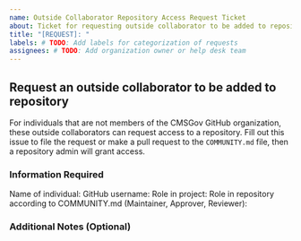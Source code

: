 ```yaml
---
name: Outside Collaborator Repository Access Request Ticket
about: Ticket for requesting outside collaborator to be added to repository
title: "[REQUEST]: "
labels: # TODO: Add labels for categorization of requests
assignees: # TODO: Add organization owner or help desk team
---
```


## Request an outside collaborator to be added to repository

For individuals that are not members of the CMSGov GitHub organization, these outside collaborators can request access to a repository. Fill out this issue to file the request or make a pull request to the `COMMUNITY.md` file, then a repository admin will grant access.

### Information Required

Name of individual:
GitHub username:
Role in project:
Role in repository according to COMMUNITY.md (Maintainer, Approver, Reviewer):

### Additional Notes (Optional)

<!-- Provide any additional context or requests -->
